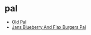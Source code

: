 # pal

 * [Old Pal](../index/o/old-pal-388696.json)
 * [Jans Blueberry And Flax Burgers Pal](../index/j/jans-blueberry-and-flax-burgers-pal.json)
